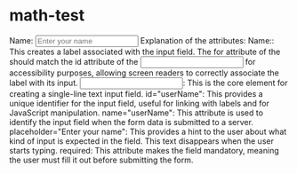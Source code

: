 # math-test
<label for="userName">Name:</label>
<input type="text" id="userName" name="userName" placeholder="Enter your name" required>
Explanation of the attributes:
<label for="userName">Name:</label>: This creates a label associated with the input field. The for attribute of the <label> should match the id attribute of the <input> for accessibility purposes, allowing screen readers to correctly associate the label with its input.
<input type="text">: This is the core element for creating a single-line text input field.
id="userName": This provides a unique identifier for the input field, useful for linking with labels and for JavaScript manipulation.
name="userName": This attribute is used to identify the input field when the form data is submitted to a server.
placeholder="Enter your name": This provides a hint to the user about what kind of input is expected in the field. This text disappears when the user starts typing.
required: This attribute makes the field mandatory, meaning the user must fill it out before submitting the form.
